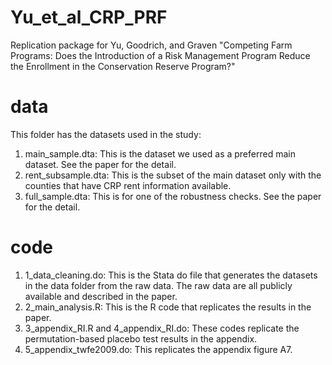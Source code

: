 # Yu_et_al_CRP_PRF
Replication package for Yu, Goodrich, and Graven "Competing Farm Programs: Does the Introduction of a Risk Management Program Reduce the Enrollment in the Conservation Reserve Program?"

# data
This folder has the datasets used in the study:
1. main_sample.dta: This is the dataset we used as a preferred main dataset. See the paper for the detail.
2. rent_subsample.dta: This is the subset of the main dataset only with the counties that have CRP rent information available.
3. full_sample.dta: This is for one of the robustness checks. See the paper for the detail.

# code
1. 1_data_cleaning.do: This is the Stata do file that generates the datasets in the data folder from the raw data. The raw data are all publicly available and described in the paper.
2. 2_main_analysis.R: This is the R code that replicates the results in the paper.
3. 3_appendix_RI.R and 4_appendix_RI.do: These codes replicate the permutation-based placebo test results in the appendix.
4. 5_appendix_twfe2009.do: This replicates the appendix figure A7.
